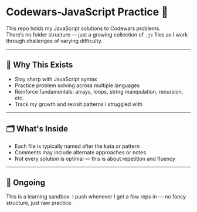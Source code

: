 # Codewars-JavaScript Practice 🧠

This repo holds my JavaScript solutions to Codewars problems.  
There’s no folder structure — just a growing collection of `.js` files as I work through challenges of varying difficulty.

---

## 🧾 Why This Exists

- Stay sharp with JavaScript syntax
- Practice problem solving across multiple languages
- Reinforce fundamentals: arrays, loops, string manipulation, recursion, etc.
- Track my growth and revisit patterns I struggled with

---

## 🗂 What's Inside

- Each file is typically named after the kata or pattern
- Comments may include alternate approaches or notes
- Not every solution is optimal — this is about repetition and fluency

---

## 🚧 Ongoing

This is a learning sandbox. I push whenever I get a few reps in — no fancy structure, just raw practice.

